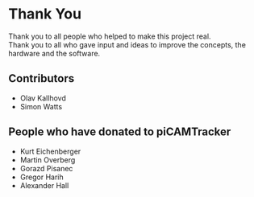 # Thank You
Thank you to all people who helped to make this project real.  
Thank you to all who gave input and ideas to improve the concepts, the hardware and the software.

## Contributors
* Olav Kallhovd
* Simon Watts

## People who have donated to piCAMTracker

* Kurt Eichenberger
* Martin Overberg
* Gorazd Pisanec
* Gregor Harih
* Alexander Hall
